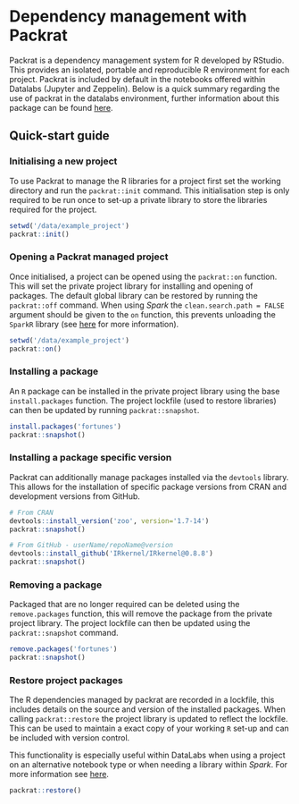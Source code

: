 # Dependency management with Packrat

Packrat is a dependency management system for R developed by RStudio. This
provides an isolated, portable and reproducible R environment for each project.
Packrat is included by default in the notebooks offered within Datalabs (Jupyter
and Zeppelin). Below is a quick summary regarding the use of packrat in the
datalabs environment, further information about this package can be found
[here](https://github.com/rstudio/packrat).

## Quick-start guide

### Initialising a new project

To use Packrat to manage the R libraries for a project first set the working
directory and run the `packrat::init` command. This initialisation step is only
required to be run once to set-up a private library to store the libraries
required for the project.

```R
setwd('/data/example_project')
packrat::init()
```

### Opening a Packrat managed project

Once initialised, a project can be opened using the `packrat::on` function. This
will set the private project library for installing and opening of packages. The
default global library can be restored by running the `packrat::off` command.
When using *Spark* the `clean.search.path = FALSE`  argument should be given to
the `on` function, this prevents unloading the `SparkR` library (see
[here](../r-libs/packrat_on_spark.md) for more information).

```R
setwd('/data/example_project')
packrat::on()
```

### Installing a package

An `R` package can be installed in the private project library using the base
`install.packages` function. The project lockfile (used to restore libraries)
can then be updated by running `packrat::snapshot`.

```R
install.packages('fortunes')
packrat::snapshot()
```

### Installing a package specific version

Packrat can additionally manage packages installed via the `devtools` library.
This allows for the installation of specific package versions from CRAN and
development versions from GitHub.

```R
# From CRAN
devtools::install_version('zoo', version='1.7-14')
packrat::snapshot()

# From GitHub - userName/repoName@version
devtools::install_github('IRkernel/IRkernel@0.8.8')
packrat::snapshot()
```

### Removing a package

Packaged that are no longer required can be deleted using the `remove.packages`
function, this will remove the package from the private project library. The
project lockfile can then be updated using the `packrat::snapshot` command.

```R
remove.packages('fortunes')
packrat::snapshot()
```

### Restore project packages

The R dependencies managed by packrat are recorded in a lockfile, this includes
details on the source and version of the installed packages. When calling
`packrat::restore` the project library is updated to reflect the lockfile. This
can be used to maintain a exact copy of your working `R` set-up and can be
included with version control.

This functionality is especially useful within DataLabs when using a project on
an alternative notebook type or when needing a library within *Spark*. For more
information see [here](../r-libs/packrat_on_spark.md).

```R
packrat::restore()
```
